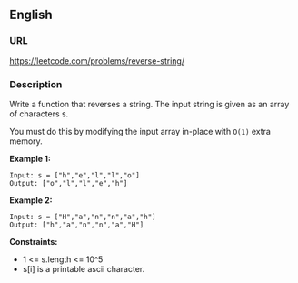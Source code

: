 ## English

### URL
https://leetcode.com/problems/reverse-string/

### Description 
Write a function that reverses a string. The input string is given as an array of characters s.

You must do this by modifying the input array in-place with `O(1)` extra memory.

 

**Example 1:**

```
Input: s = ["h","e","l","l","o"]
Output: ["o","l","l","e","h"]
```

**Example 2:**

```
Input: s = ["H","a","n","n","a","h"]
Output: ["h","a","n","n","a","H"]
```

**Constraints:**

- 1 <= s.length <= 10^5
- s[i] is a printable ascii character.